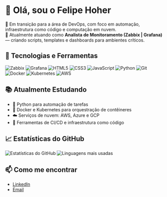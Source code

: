 # 👋 Olá, sou o Felipe Hoher

🎯 Em transição para a área de DevOps, com foco em automação, infraestrutura como código e computação em nuvem.  
💼 Atualmente atuando como **Analista de Monitoramento (Zabbix | Grafana)** — criando scripts, templates e dashboards para ambientes críticos.

## 🚀 Tecnologias e Ferramentas

![Zabbix](https://img.shields.io/badge/Zabbix-e30b17?style=flat&logo=zabbix&logoColor=white)
![Grafana](https://img.shields.io/badge/Grafana-F46800?style=flat&logo=grafana&logoColor=white)
![HTML5](https://img.shields.io/badge/HTML5-E34F26?style=flat&logo=html5&logoColor=white)
![CSS3](https://img.shields.io/badge/CSS3-1572B6?style=flat&logo=css3&logoColor=white)
![JavaScript](https://img.shields.io/badge/JavaScript-F7DF1E?style=flat&logo=javascript&logoColor=black)
![Python](https://img.shields.io/badge/Python-3776AB?style=flat&logo=python&logoColor=white)
![Git](https://img.shields.io/badge/Git-F05032?style=flat&logo=git&logoColor=white)
![Docker](https://img.shields.io/badge/Docker-2496ED?style=flat&logo=docker&logoColor=white)
![Kubernetes](https://img.shields.io/badge/Kubernetes-326CE5?style=flat&logo=kubernetes&logoColor=white)
![AWS](https://img.shields.io/badge/AWS-232F3E?style=flat&logo=amazon-aws&logoColor=white)


## 📚 Atualmente Estudando

- 🐍 Python para automação de tarefas
- 🐳 Docker e Kubernetes para orquestração de contêineres
- ☁️ Serviços de nuvem: AWS, Azure e GCP
- 🔧 Ferramentas de CI/CD e infraestrutura como código

## 📈 Estatísticas do GitHub

![Estatísticas do GitHub](https://github-readme-stats.vercel.app/api?username=hoherfelipe&show_icons=true&theme=radical)
![Linguagens mais usadas](https://github-readme-stats.vercel.app/api/top-langs/?username=hoherfelipe&layout=compact&theme=radical)

## 📫 Como me encontrar

- [LinkedIn](https://www.linkedin.com/in/hoherfelipe)
- [Email](mailto:hoherfelipe@gmail.com)
